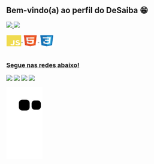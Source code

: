 ## Bem-vindo(a) ao perfil do DeSaiba 😁

<div>
  <a href="https://github.com/DeSaiba">
  <img height="180em" src="https://github-readme-stats.vercel.app/api?username=DeSaiba&show_icons=true&theme=cobalt&include_all_commits=true&count_private=true"/>
  <img height="180em" src="https://github-readme-stats.vercel.app/api/top-langs/?username=DeSaiba&layout=compact&langs_count=6&theme=cobalt"/>
</div>
<div style="display: inline_block"><br> 
  <img align="center" alt="Js" height="30" width="40" src="https://raw.githubusercontent.com/devicons/devicon/master/icons/javascript/javascript-plain.svg">
  <img align="center" alt="HTML" height="30" width="40" src="https://raw.githubusercontent.com/devicons/devicon/master/icons/html5/html5-original.svg">
  <img align="center" alt="CSS" height="30" width="40" src="https://raw.githubusercontent.com/devicons/devicon/master/icons/css3/css3-original.svg">
</div>
 
 <br>
 
  ###  Segue nas redes abaixo!
 
<div> 
  <a href="https://www.linkedin.com/in/vinicius-de-saiba-823976261/"target="_blank"><img src="https://img.shields.io/badge/-LinkedIn-%230077B5?style=for-the-badge&logo=linkedin&logoColor=white" target="_blank"></a> 
 <a href="/" target="_blank"><img src="https://img.shields.io/badge/TikTok-000000?style=for-the-badge&logo=tiktok&logoColor=white"></a> 
  <a href="/" target="_blank"><img src="https://img.shields.io/badge/YouTube-FF0000?style=for-the-badge&logo=youtube&logoColor=white"></a> 
  <a href ="mailto:viniciusdesaiba@gmail.com"><img src="https://img.shields.io/badge/-Gmail-%23333?style=for-the-badge&logo=gmail&logoColor=white" target="_blank"></a>
 
  ![Snake animation](https://github.com/DeSaiba/DeSaiba/blob/output/github-contribution-grid-snake.svg)

</div>
